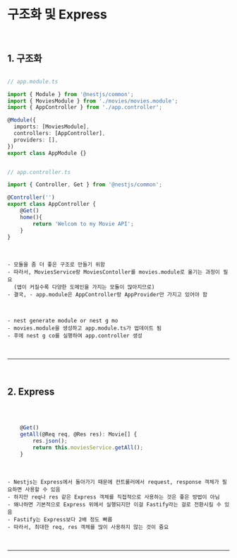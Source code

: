 # 구조화 및 Express

<br>

## 1. 구조화

```typescript

// app.module.ts

import { Module } from '@nestjs/common';
import { MoviesModule } from './movies/movies.module';
import { AppController } from './app.controller';

@Module({
  imports: [MoviesModule],
  controllers: [AppController],
  providers: [],
})
export class AppModule {}


// app.controller.ts

import { Controller, Get } from '@nestjs/common';

@Controller('')
export class AppController {
    @Get()
    home(){
        return 'Welcom to my Movie API';
    }
}

```

<br>

    - 모듈을 좀 더 좋은 구조로 만들기 위함
    - 따라서, MoviesService랑 MoviesContoller를 movies.module로 옮기는 과정이 필요
      (앱이 커질수록 다양한 도메인을 가지는 모듈이 많아지므로)
    - 결국, - app.module은 AppController랑 AppProvider만 가지고 있어야 함

<br>

    - nest generate module or nest g mo
    - movies.module을 생성하고 app.module.ts가 업데이트 됨
    - 후에 nest g co를 실행하여 app.controller 생성

<br>

***

<br>

## 2. Express

<br>


```typescript

    @Get()
    getAll(@Req req, @Res res): Movie[] {
        res.json();
        return this.moviesService.getAll();
    }

```

<br>

    - Nestjs는 Express에서 돌아가기 때문에 컨트롤러에서 request, response 객체가 필요하면 사용할 수 있음
    - 하지만 req나 res 같은 Express 객체를 직접적으로 사용하는 것은 좋은 방법이 아님
    - 왜나하면 기본적으로 Express 위에서 실행되지만 이걸 Fastify라는 걸로 전환시킬 수 있음
    - Fastify는 Express보다 2배 정도 빠름
    - 따라서, 최대한 req, res 객체를 많이 사용하지 않는 것이 즁요

<br>

***

<br>